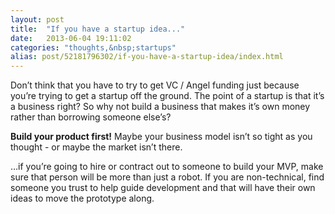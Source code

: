 ```yaml
---
layout: post
title:  "If you have a startup idea..."
date:   2013-06-04 19:11:02
categories: "thoughts,&nbsp;startups"
alias: post/52181796302/if-you-have-a-startup-idea/index.html
---
```


Don’t think that you have to try to get VC / Angel funding just because you’re trying to get a startup off the ground. The point of a startup is that it’s a business right? So why not build a business that makes it’s own money rather than borrowing someone else’s?

**Build your product first!** Maybe your business model isn’t so tight as you thought - or maybe the market isn’t there.

…if you’re going to hire or contract out to someone to build your MVP, make sure that person will be more than just a robot. If you are non-technical, find someone you trust to help guide development and that will have their own ideas to move the prototype along. 